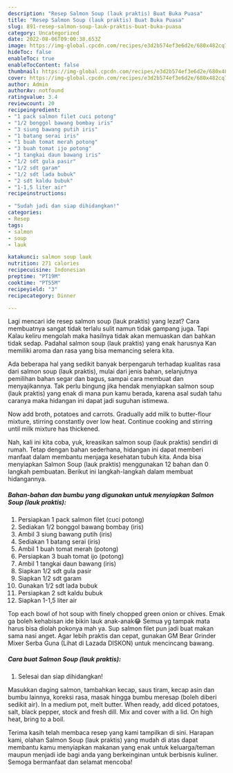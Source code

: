 ```yaml
---
description: "Resep Salmon Soup (lauk praktis) Buat Buka Puasa"
title: "Resep Salmon Soup (lauk praktis) Buat Buka Puasa"
slug: 891-resep-salmon-soup-lauk-praktis-buat-buka-puasa
category: Uncategorized
date: 2022-08-06T09:00:38.653Z
image: https://img-global.cpcdn.com/recipes/e3d2b574ef3e6d2e/680x482cq70/salmon-soup-lauk-praktis-foto-resep-utama.jpg
hideToc: false
enableToc: true
enableTocContent: false
thumbnail: https://img-global.cpcdn.com/recipes/e3d2b574ef3e6d2e/680x482cq70/salmon-soup-lauk-praktis-foto-resep-utama.jpg
cover: https://img-global.cpcdn.com/recipes/e3d2b574ef3e6d2e/680x482cq70/salmon-soup-lauk-praktis-foto-resep-utama.jpg
author: Admin
authorAv: notfound
ratingvalue: 3.4
reviewcount: 20
recipeingredient:
- "1 pack salmon filet cuci potong"
- "1/2 bonggol bawang bombay iris"
- "3 siung bawang putih iris"
- "1 batang serai iris"
- "1 buah tomat merah potong"
- "3 buah tomat ijo potong"
- "1 tangkai daun bawang iris"
- "1/2 sdt gula pasir"
- "1/2 sdt garam"
- "1/2 sdt lada bubuk"
- "2 sdt kaldu bubuk"
- "1-1,5 liter air"
recipeinstructions:

- "Sudah jadi dan siap dihidangkan!"
categories:
- Resep
tags:
- salmon
- soup
- lauk

katakunci: salmon soup lauk 
nutrition: 271 calories
recipecuisine: Indonesian
preptime: "PT19M"
cooktime: "PT55M"
recipeyield: "3"
recipecategory: Dinner

---
```



Lagi mencari ide resep salmon soup (lauk praktis) yang lezat? Cara membuatnya sangat tidak terlalu sulit namun tidak gampang juga. Tapi Kalau keliru mengolah maka hasilnya tidak akan memuaskan dan bahkan tidak sedap. Padahal salmon soup (lauk praktis) yang enak harusnya Kan memiliki aroma dan rasa yang bisa memancing selera kita.


Ada beberapa hal yang sedikit banyak berpengaruh terhadap kualitas rasa dari salmon soup (lauk praktis), mulai dari jenis bahan, selanjutnya pemilihan bahan segar dan bagus, sampai cara membuat dan menyajikannya. Tak perlu bingung jika hendak menyiapkan salmon soup (lauk praktis) yang enak di mana pun kamu berada, karena asal sudah tahu caranya maka hidangan ini dapat jadi suguhan istimewa.

Now add broth, potatoes and carrots. Gradually add milk to butter-flour mixture, stirring constantly over low heat. Continue cooking and stirring until milk mixture has thickened.


Nah, kali ini kita coba, yuk, kreasikan salmon soup (lauk praktis) sendiri di rumah. Tetap dengan bahan sederhana, hidangan ini dapat memberi manfaat dalam membantu menjaga kesehatan tubuh kita. Anda bisa menyiapkan Salmon Soup (lauk praktis) menggunakan 12 bahan dan 0 langkah pembuatan. Berikut ini langkah-langkah dalam membuat hidangannya.

<!--inarticleads1-->

##### Bahan-bahan dan bumbu yang digunakan untuk menyiapkan Salmon Soup (lauk praktis):

1. Persiapkan 1 pack salmon filet (cuci potong)
1. Sediakan 1/2 bonggol bawang bombay (iris)
1. Ambil 3 siung bawang putih (iris)
1. Sediakan 1 batang serai (iris)
1. Ambil 1 buah tomat merah (potong)
1. Persiapkan 3 buah tomat ijo (potong)
1. Ambil 1 tangkai daun bawang (iris)
1. Siapkan 1/2 sdt gula pasir
1. Siapkan 1/2 sdt garam
1. Gunakan 1/2 sdt lada bubuk
1. Persiapkan 2 sdt kaldu bubuk
1. Siapkan 1-1,5 liter air


Top each bowl of hot soup with finely chopped green onion or chives. Emak ga boleh kehabisan ide bikin lauk anak-anak😂 Semua yg tampak mata harus bisa diolah pokonya mah ya. Sup salmon filet pun jadi buat makan sama nasi anget. Agar lebih praktis dan cepat, gunakan GM Bear Grinder Mixer Serba Guna (Lihat di Lazada DISKON) untuk mencincang bawang. 

<!--inarticleads2-->

##### Cara buat Salmon Soup (lauk praktis):


1. Selesai dan siap dihidangkan!

Masukkan daging salmon, tambahkan kecap, saus tiram, kecap asin dan bumbu lainnya, koreksi rasa, masak hingga bumbu meresap (boleh diberi sedikit air). In a medium pot, melt butter. When ready, add diced potatoes, salt, black pepper, stock and fresh dill. Mix and cover with a lid. On high heat, bring to a boil. 

Terima kasih telah membaca resep yang kami tampilkan di sini. Harapan kami, olahan Salmon Soup (lauk praktis) yang mudah di atas dapat membantu kamu menyiapkan makanan yang enak untuk keluarga/teman maupun menjadi ide bagi anda yang berkeinginan untuk berbisnis kuliner. Semoga bermanfaat dan selamat mencoba!
